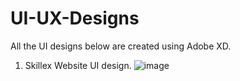 # UI-UX-Designs
All the UI designs below are created using Adobe XD.

1) Skillex Website UI design.
![image](https://github.com/Pranav7651/UI-UX-Designs/assets/93943990/c7a8d250-b291-404d-ab83-9973f1d82e7b)

